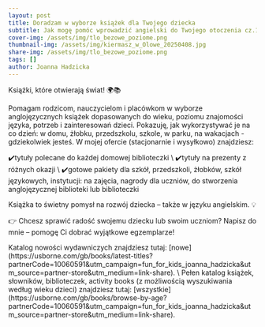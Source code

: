 ```yaml
---
layout: post
title: Doradzam w wyborze książek dla Twojego dziecka
subtitle: Jak mogę pomóc wprowadzić angielski do Twojego otoczenia cz.1
cover-img: /assets/img/tlo_bezowe_poziome.png
thumbnail-img: /assets/img/kiermasz_w_Olowe_20250408.jpg
share-img: /assets/img/tlo_bezowe_poziome.png
tags: []
author: Joanna Hadzicka
---
```

<p>Książki, które otwierają świat! 🌍📚
</p>
<p>Pomagam rodzicom, nauczycielom i placówkom w wyborze anglojęzycznych książek dopasowanych do wieku, poziomu znajomości języka, potrzeb i zainteresowań dzieci. Pokazuję, jak wykorzystywać je na co dzień: w domu, żłobku, przedszkolu, szkole, w parku, na wakacjach - gdziekolwiek jesteś. W mojej ofercie (stacjonarnie i wysyłkowo) znajdziesz:
</p>
✔️tytuły polecane do każdej domowej biblioteczki \
✔️tytuły na prezenty z różnych okazji \
✔️gotowe pakiety dla szkół, przedszkoli, żłobków, szkół językowych, instytucji: na zajęcia, nagrody dla uczniów, do stworzenia anglojęzycznej biblioteki lub biblioteczki

<p>Książka to świetny pomysł na rozwój dziecka – także w języku angielskim. 💡
</p>

<p>👉 Chcesz sprawić radość swojemu dziecku lub swoim uczniom? Napisz do mnie – pomogę Ci dobrać wyjątkowe egzemplarze!
</p>
Katalog nowości wydawniczych znajdziesz tutaj: [nowe](https://usborne.com/gb/books/latest-titles?partnerCode=10060591&utm_campaign=fun_for_kids_joanna_hadzicka&utm_source=partner-store&utm_medium=link-share). \
Pełen katalog książek, słowników, biblioteczek, activity books (z możliwością wyszukiwania według wieku dzieci) znajdziesz tutaj: [wszystkie](https://usborne.com/gb/books/browse-by-age?partnerCode=10060591&utm_campaign=fun_for_kids_joanna_hadzicka&utm_source=partner-store&utm_medium=link-share).


